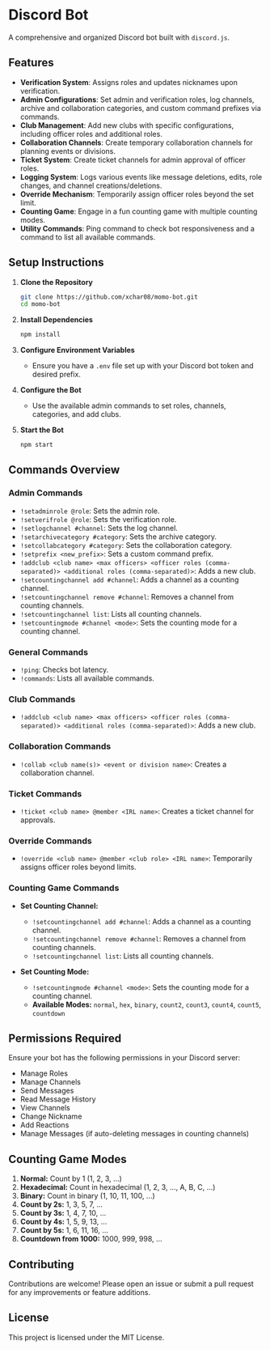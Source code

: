 # Discord Bot

A comprehensive and organized Discord bot built with `discord.js`.

## Features

- **Verification System**: Assigns roles and updates nicknames upon verification.
- **Admin Configurations**: Set admin and verification roles, log channels, archive and collaboration categories, and custom command prefixes via commands.
- **Club Management**: Add new clubs with specific configurations, including officer roles and additional roles.
- **Collaboration Channels**: Create temporary collaboration channels for planning events or divisions.
- **Ticket System**: Create ticket channels for admin approval of officer roles.
- **Logging System**: Logs various events like message deletions, edits, role changes, and channel creations/deletions.
- **Override Mechanism**: Temporarily assign officer roles beyond the set limit.
- **Counting Game**: Engage in a fun counting game with multiple counting modes.
- **Utility Commands**: Ping command to check bot responsiveness and a command to list all available commands.

## Setup Instructions

1. **Clone the Repository**

    ```bash
    git clone https://github.com/xchar08/momo-bot.git
    cd momo-bot
    ```

2. **Install Dependencies**

    ```bash
    npm install
    ```

3. **Configure Environment Variables**

    - Ensure you have a `.env` file set up with your Discord bot token and desired prefix.

4. **Configure the Bot**

    - Use the available admin commands to set roles, channels, categories, and add clubs.

5. **Start the Bot**

    ```bash
    npm start
    ```

## Commands Overview

### **Admin Commands**

- `!setadminrole @role`: Sets the admin role.
- `!setverifrole @role`: Sets the verification role.
- `!setlogchannel #channel`: Sets the log channel.
- `!setarchivecategory #category`: Sets the archive category.
- `!setcollabcategory #category`: Sets the collaboration category.
- `!setprefix <new_prefix>`: Sets a custom command prefix.
- `!addclub <club name> <max officers> <officer roles (comma-separated)> <additional roles (comma-separated)>`: Adds a new club.
- `!setcountingchannel add #channel`: Adds a channel as a counting channel.
- `!setcountingchannel remove #channel`: Removes a channel from counting channels.
- `!setcountingchannel list`: Lists all counting channels.
- `!setcountingmode #channel <mode>`: Sets the counting mode for a counting channel.

### **General Commands**

- `!ping`: Checks bot latency.
- `!commands`: Lists all available commands.

### **Club Commands**

- `!addclub <club name> <max officers> <officer roles (comma-separated)> <additional roles (comma-separated)>`: Adds a new club.

### **Collaboration Commands**

- `!collab <club name(s)> <event or division name>`: Creates a collaboration channel.

### **Ticket Commands**

- `!ticket <club name> @member <IRL name>`: Creates a ticket channel for approvals.

### **Override Commands**

- `!override <club name> @member <club role> <IRL name>`: Temporarily assigns officer roles beyond limits.

### **Counting Game Commands**

- **Set Counting Channel:**
    - `!setcountingchannel add #channel`: Adds a channel as a counting channel.
    - `!setcountingchannel remove #channel`: Removes a channel from counting channels.
    - `!setcountingchannel list`: Lists all counting channels.

- **Set Counting Mode:**
    - `!setcountingmode #channel <mode>`: Sets the counting mode for a counting channel.
    - **Available Modes:** `normal`, `hex`, `binary`, `count2`, `count3`, `count4`, `count5`, `countdown`

## Permissions Required

Ensure your bot has the following permissions in your Discord server:

- Manage Roles
- Manage Channels
- Send Messages
- Read Message History
- View Channels
- Change Nickname
- Add Reactions
- Manage Messages (if auto-deleting messages in counting channels)

## Counting Game Modes

1. **Normal:** Count by 1 (1, 2, 3, ...)
2. **Hexadecimal:** Count in hexadecimal (1, 2, 3, ..., A, B, C, ...)
3. **Binary:** Count in binary (1, 10, 11, 100, ...)
4. **Count by 2s:** 1, 3, 5, 7, ...
5. **Count by 3s:** 1, 4, 7, 10, ...
6. **Count by 4s:** 1, 5, 9, 13, ...
7. **Count by 5s:** 1, 6, 11, 16, ...
8. **Countdown from 1000:** 1000, 999, 998, ...

## Contributing

Contributions are welcome! Please open an issue or submit a pull request for any improvements or feature additions.

## License

This project is licensed under the MIT License.
